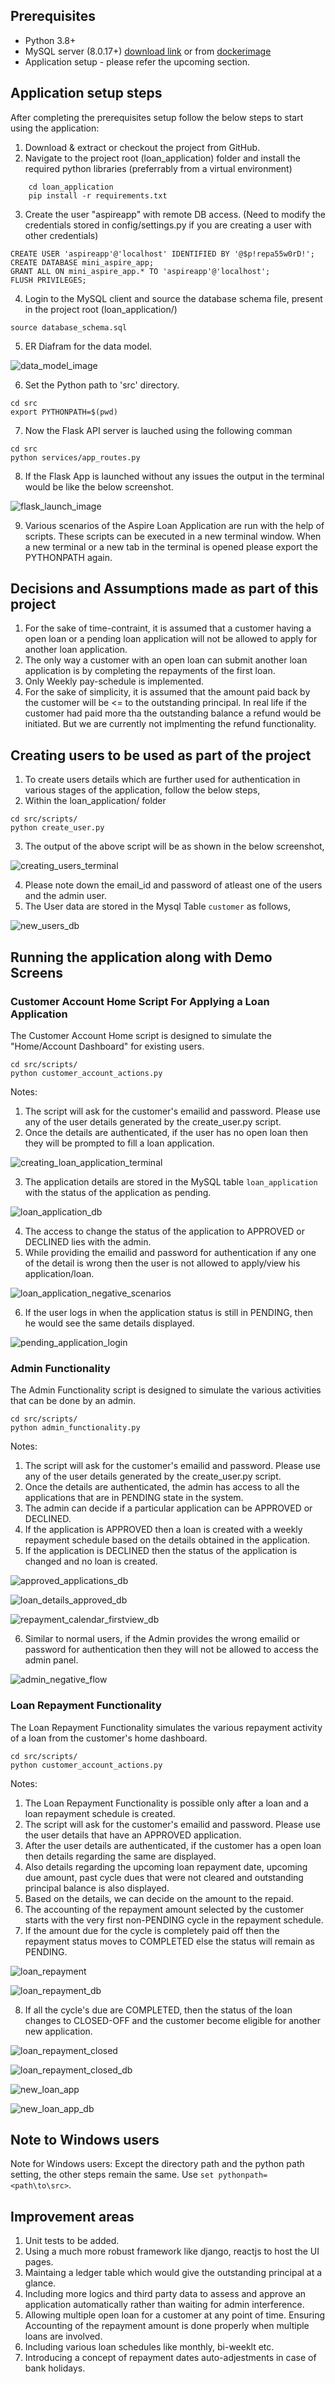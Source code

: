 Prerequisites
-------------
  * Python 3.8+ 
  * MySQL server (8.0.17+) [download link](https://dev.mysql.com/downloads/) or from [dockerimage](https://hub.docker.com/_/mysql) 
  * Application setup - please refer the upcoming section.

Application setup steps
------------

After completing the prerequisites setup follow the below steps to start using the application:

1. Download & extract or checkout the project from GitHub.
2. Navigate to the project root (loan_application) folder and install the required python libraries (preferrably from a virtual environment) 
~~~
    cd loan_application
    pip install -r requirements.txt
~~~
3. Create the user "aspireapp" with remote DB access. (Need to modify the credentials stored in config/settings.py if you are creating a user with other credentials)
~~~~
CREATE USER 'aspireapp'@'localhost' IDENTIFIED BY '@$p!repa55w0rD!';
CREATE DATABASE mini_aspire_app;
GRANT ALL ON mini_aspire_app.* TO 'aspireapp'@'localhost';
FLUSH PRIVILEGES;
~~~~
4. Login to the MySQL client and source the database schema file, present in the project root (loan_application/) 
~~~~~
source database_schema.sql
~~~~~
5. ER Diafram for the data model.

![data_model_image](./resources/data_model.PNG "Data model")

6. Set the Python path to 'src' directory.
~~~~~
cd src
export PYTHONPATH=$(pwd)
~~~~~
7. Now the Flask API server is lauched using the following comman
~~~~~
cd src
python services/app_routes.py
~~~~~
8. If the Flask App is launched without any issues the output in the terminal would be like the below screenshot.

![flask_launch_image](./resources/flask_launch.PNG "Flask Launch")

9. Various scenarios of the Aspire Loan Application are run with the help of scripts. These scripts can be executed in a new terminal window. When a new terminal or a new tab in the terminal is opened please export the PYTHONPATH again.

Decisions and Assumptions made as part of this project
----------
1. For the sake of time-contraint, it is assumed that a customer having a open loan or a pending loan application will not be allowed to apply for another loan application.
2. The only way a customer with an open loan can submit another loan application is by completing the repayments of the first loan.
3. Only Weekly pay-schedule is implemented.
4. For the sake of simplicity, it is assumed that the amount paid back by the customer will be <= to the outstanding principal. In real life if the customer had paid more tha the outstanding balance a refund would be initiated. But we are currently not implmenting the refund functionality.

Creating users to be used as part of the project
----------
1. To create users details which are further used for authentication in various stages of the application, follow the below steps,
2. Within the loan_application/ folder

~~~~
cd src/scripts/
python create_user.py
~~~~

3. The output of the above script will be as shown in the below screenshot,

![creating_users_terminal](./resources/creating_users.PNG "Creating Users")

4. Please note down the email_id and password of atleast one of the users and the admin user.
5. The User data are stored in the Mysql Table `customer` as follows,

![new_users_db](./resources/new_users_db.PNG "New Users")


Running the application along with Demo Screens
----------

### Customer Account Home Script For Applying a Loan Application ###

The Customer Account Home script is designed to simulate the "Home/Account Dashboard" for existing users. 

~~~~~
cd src/scripts/
python customer_account_actions.py 
~~~~~

Notes:

1. The script will ask for the customer's emailid and password. Please use any of the user details generated by the create_user.py script.
2. Once the details are authenticated, if the user has no open loan then they will be prompted to fill a loan application.

![creating_loan_application_terminal](./resources/creating_loan_application_terminal.PNG "New Application")

3. The application details are stored in the MySQL table `loan_application` with the status of the application as pending.

![loan_application_db](./resources/loan_application_db.PNG "Loan Application in DB")

4. The access to change the status of the application to APPROVED or DECLINED lies with the admin.
5. While providing the emailid and password for authentication if any one of the detail is wrong then the user is not allowed to apply/view his application/loan.

![loan_application_negative_scenarios](./resources/loan_application_negative_scenarios.PNG "Loan Application negative scenarios")

6. If the user logs in when the application status is still in PENDING, then he would see the same details displayed.

![pending_application_login](./resources/pending_application_login.PNG "Pending Application")

### Admin Functionality  ###

The Admin Functionality script is designed to simulate the various activities that can be done by an admin. 

~~~~~
cd src/scripts/
python admin_functionality.py 
~~~~~

Notes:

1. The script will ask for the customer's emailid and password. Please use any of the user details generated by the create_user.py script.
2. Once the details are authenticated, the admin has access to all the applications that are in PENDING state in the system.
3. The admin can decide if a particular application can be APPROVED or DECLINED.
4. If the application is APPROVED then a loan is created with a weekly repayment schedule based on the details obtained in the application.
5. If the application is DECLINED then the status of the application is changed and no loan is created.

![approved_applications_db](./resources/approved_applications_db.PNG "Approved Applications DB")


![loan_details_approved_db](./resources/loan_details_approved_db.PNG "Loan Details Approved DB")


![repayment_calendar_firstview_db](./resources/repayment_calendar_firstview_db.PNG "Loan Repayment Calendar Approved DB")


6. Similar to normal users, if the Admin provides the wrong emailid or password for authentication then they will not be allowed to access the admin panel.

![admin_negative_flow](./resources/admin_negative_flow.PNG "Admin Negative Flow")

### Loan Repayment Functionality  ###

The Loan Repayment Functionality simulates the various repayment activity of a loan from the customer's home dashboard. 

~~~~~
cd src/scripts/
python customer_account_actions.py 
~~~~~

Notes:

1. The Loan Repayment Functionality is possible only after a loan and a loan repayment schedule is created.
2. The script will ask for the customer's emailid and password. Please use the user details that have an APPROVED application.
3. After the user details are authenticated, if the customer has a open loan then details regarding the same are displayed.
4. Also details regarding the upcoming loan repayment date, upcoming due amount, past cycle dues that were not cleared and outstanding principal balance is also displayed.
5. Based on the details, we can decide on the amount to the repaid.
6. The accounting of the repayment amount selected by the customer starts with the very first non-PENDING cycle in the repayment schedule.
7. If the amount due for the cycle is completely paid off then the repayment status moves to COMPLETED else the status will remain as PENDING.

![loan_repayment](./resources/loan_repayment.PNG "Loan Reapyment")


![loan_repayment_db](./resources/loan_repayment_db.PNG "Loan Reapyment DB")


8. If all the cycle's due are COMPLETED, then the status of the loan changes to CLOSED-OFF and the customer become eligible for another new application.

![loan_repayment_closed](./resources/loan_repayment_closed.PNG "Loan Repayment Closed")


![loan_repayment_closed_db](./resources/loan_repayment_closed_db.PNG "Loan Reapayment Closed DB")


![new_loan_app](./resources/new_loan_app.PNG "New Loan App")


![new_loan_app_db](./resources/new_loan_app_db.PNG "New Loan App DB")


Note to Windows users
------------
Note for Windows users: Except the directory path and the python path setting, the other steps remain the same. Use  ```set pythonpath=<path\to\src>```.

Improvement areas
--------
1. Unit tests to be added.
2. Using a much more robust framework like django, reactjs to host the UI pages.
3. Maintaing a ledger table which would give the outstanding principal at a glance.
4. Including more logics and third party data to assess and approve an application automatically rather than waiting for admin interference.
5. Allowing multiple open loan for a customer at any point of time. Ensuring Accounting of the repayment amount is done properly when multiple loans are involved.
6. Including various loan schedules like monthly, bi-weeklt etc.
7. Introducing a concept of repayment dates auto-adjestments in case of bank holidays.
